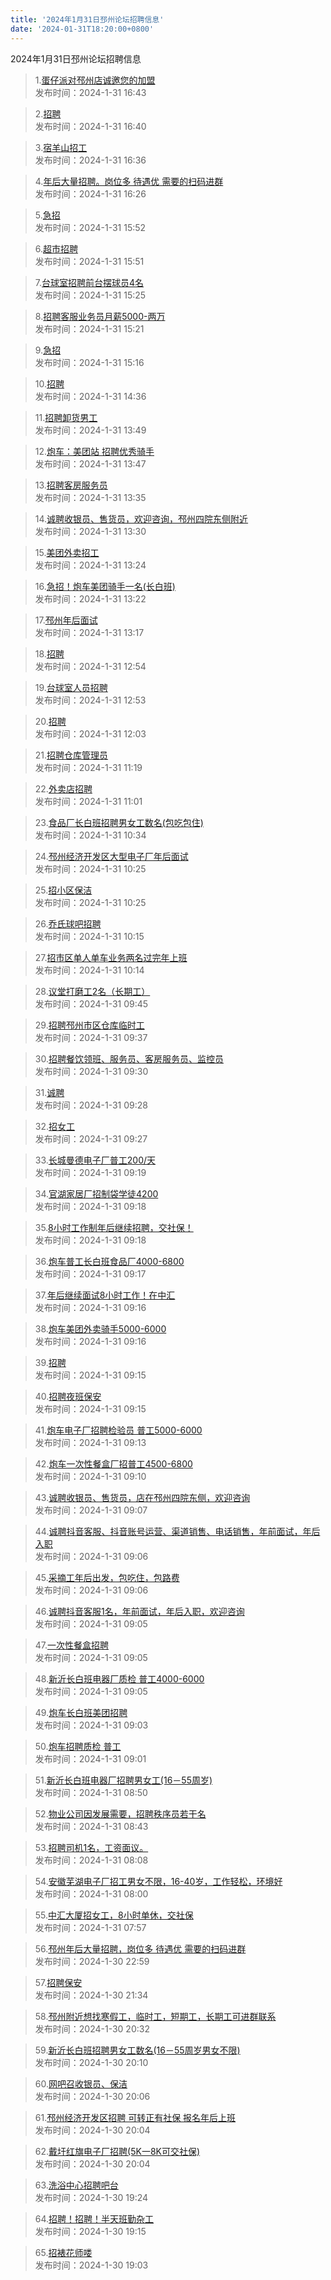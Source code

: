 ```yaml
---
title: '2024年1月31日邳州论坛招聘信息'
date: '2024-01-31T18:20:00+0800'
---
```

2024年1月31日邳州论坛招聘信息
<!--more-->
>1.[蛋仔派对邳州店诚邀您的加盟](https://www.pzzc.net/forum.php?mod=viewthread&tid=10387680)<br>
>发布时间：2024-1-31 16:43

>2.[招聘](https://www.pzzc.net/forum.php?mod=viewthread&tid=10387678)<br>
>发布时间：2024-1-31 16:40

>3.[宿羊山招工](https://www.pzzc.net/forum.php?mod=viewthread&tid=10387675)<br>
>发布时间：2024-1-31 16:36

>4.[年后大量招聘。岗位多 待遇优 需要的扫码进群](https://www.pzzc.net/forum.php?mod=viewthread&tid=10387673)<br>
>发布时间：2024-1-31 16:26

>5.[急招](https://www.pzzc.net/forum.php?mod=viewthread&tid=10387666)<br>
>发布时间：2024-1-31 15:52

>6.[超市招聘](https://www.pzzc.net/forum.php?mod=viewthread&tid=10387665)<br>
>发布时间：2024-1-31 15:51

>7.[台球室招聘前台摆球员4名](https://www.pzzc.net/forum.php?mod=viewthread&tid=10387660)<br>
>发布时间：2024-1-31 15:25

>8.[招聘客服业务员月薪5000-两万](https://www.pzzc.net/forum.php?mod=viewthread&tid=10387659)<br>
>发布时间：2024-1-31 15:21

>9.[急招](https://www.pzzc.net/forum.php?mod=viewthread&tid=10387657)<br>
>发布时间：2024-1-31 15:16

>10.[招聘](https://www.pzzc.net/forum.php?mod=viewthread&tid=10387650)<br>
>发布时间：2024-1-31 14:36

>11.[招聘卸货男工](https://www.pzzc.net/forum.php?mod=viewthread&tid=10387643)<br>
>发布时间：2024-1-31 13:49

>12.[炮车：美团站
招聘优秀骑手](https://www.pzzc.net/forum.php?mod=viewthread&tid=10387642)<br>
>发布时间：2024-1-31 13:47

>13.[招聘客房服务员](https://www.pzzc.net/forum.php?mod=viewthread&tid=10387637)<br>
>发布时间：2024-1-31 13:35

>14.[诚聘收银员、售货员，欢迎咨询，邳州四院东侧附近](https://www.pzzc.net/forum.php?mod=viewthread&tid=10387636)<br>
>发布时间：2024-1-31 13:30

>15.[美团外卖招工](https://www.pzzc.net/forum.php?mod=viewthread&tid=10387635)<br>
>发布时间：2024-1-31 13:24

>16.[急招！炮车美团骑手一名(长白班)](https://www.pzzc.net/forum.php?mod=viewthread&tid=10387634)<br>
>发布时间：2024-1-31 13:22

>17.[邳州年后面试](https://www.pzzc.net/forum.php?mod=viewthread&tid=10387631)<br>
>发布时间：2024-1-31 13:17

>18.[招聘](https://www.pzzc.net/forum.php?mod=viewthread&tid=10387625)<br>
>发布时间：2024-1-31 12:54

>19.[台球室人员招聘](https://www.pzzc.net/forum.php?mod=viewthread&tid=10387623)<br>
>发布时间：2024-1-31 12:53

>20.[招聘](https://www.pzzc.net/forum.php?mod=viewthread&tid=10387600)<br>
>发布时间：2024-1-31 12:03

>21.[招聘仓库管理员](https://www.pzzc.net/forum.php?mod=viewthread&tid=10387597)<br>
>发布时间：2024-1-31 11:19

>22.[外卖店招聘](https://www.pzzc.net/forum.php?mod=viewthread&tid=10387589)<br>
>发布时间：2024-1-31 11:01

>23.[食品厂长白班招聘男女工数名(包吃包住)](https://www.pzzc.net/forum.php?mod=viewthread&tid=10387582)<br>
>发布时间：2024-1-31 10:34

>24.[邳州经济开发区大型电子厂年后面试](https://www.pzzc.net/forum.php?mod=viewthread&tid=10387580)<br>
>发布时间：2024-1-31 10:25

>25.[招小区保洁](https://www.pzzc.net/forum.php?mod=viewthread&tid=10387579)<br>
>发布时间：2024-1-31 10:25

>26.[乔氏球吧招聘](https://www.pzzc.net/forum.php?mod=viewthread&tid=10387565)<br>
>发布时间：2024-1-31 10:15

>27.[招市区单人单车业务两名过完年上班](https://www.pzzc.net/forum.php?mod=viewthread&tid=10387564)<br>
>发布时间：2024-1-31 10:14

>28.[议堂打磨工2名（长期工）](https://www.pzzc.net/forum.php?mod=viewthread&tid=10387557)<br>
>发布时间：2024-1-31 09:45

>29.[招聘邳州市区仓库临时工](https://www.pzzc.net/forum.php?mod=viewthread&tid=10387555)<br>
>发布时间：2024-1-31 09:37

>30.[招聘餐饮领班、服务员、客房服务员、监控员](https://www.pzzc.net/forum.php?mod=viewthread&tid=10387553)<br>
>发布时间：2024-1-31 09:30

>31.[诚聘](https://www.pzzc.net/forum.php?mod=viewthread&tid=10387551)<br>
>发布时间：2024-1-31 09:28

>32.[招女工](https://www.pzzc.net/forum.php?mod=viewthread&tid=10387550)<br>
>发布时间：2024-1-31 09:27

>33.[长城曼德电子厂普工200/天](https://www.pzzc.net/forum.php?mod=viewthread&tid=10387547)<br>
>发布时间：2024-1-31 09:19

>34.[官湖家居厂招制袋学徒4200](https://www.pzzc.net/forum.php?mod=viewthread&tid=10387545)<br>
>发布时间：2024-1-31 09:18

>35.[8小时工作制年后继续招聘，交社保！](https://www.pzzc.net/forum.php?mod=viewthread&tid=10387544)<br>
>发布时间：2024-1-31 09:18

>36.[炮车普工长白班食品厂4000-6800](https://www.pzzc.net/forum.php?mod=viewthread&tid=10387543)<br>
>发布时间：2024-1-31 09:17

>37.[年后继续面试8小时工作！在中汇](https://www.pzzc.net/forum.php?mod=viewthread&tid=10387542)<br>
>发布时间：2024-1-31 09:16

>38.[炮车美团外卖骑手5000-6000](https://www.pzzc.net/forum.php?mod=viewthread&tid=10387541)<br>
>发布时间：2024-1-31 09:16

>39.[招聘](https://www.pzzc.net/forum.php?mod=viewthread&tid=10387540)<br>
>发布时间：2024-1-31 09:15

>40.[招聘夜班保安](https://www.pzzc.net/forum.php?mod=viewthread&tid=10387539)<br>
>发布时间：2024-1-31 09:15

>41.[炮车电子厂招聘检验员 普工5000-6000](https://www.pzzc.net/forum.php?mod=viewthread&tid=10387534)<br>
>发布时间：2024-1-31 09:13

>42.[炮车一次性餐盒厂招普工4500-6800](https://www.pzzc.net/forum.php?mod=viewthread&tid=10387532)<br>
>发布时间：2024-1-31 09:10

>43.[诚聘收银员、售货员，店在邳州四院东侧，欢迎咨询](https://www.pzzc.net/forum.php?mod=viewthread&tid=10387530)<br>
>发布时间：2024-1-31 09:07

>44.[诚聘抖音客服、抖音账号运营、渠道销售、电话销售，年前面试，年后入职](https://www.pzzc.net/forum.php?mod=viewthread&tid=10387528)<br>
>发布时间：2024-1-31 09:06

>45.[采摘工年后出发，包吃住，包路费](https://www.pzzc.net/forum.php?mod=viewthread&tid=10387527)<br>
>发布时间：2024-1-31 09:06

>46.[诚聘抖音客服1名，年前面试，年后入职，欢迎咨询](https://www.pzzc.net/forum.php?mod=viewthread&tid=10387525)<br>
>发布时间：2024-1-31 09:05

>47.[一次性餐盒招聘](https://www.pzzc.net/forum.php?mod=viewthread&tid=10387524)<br>
>发布时间：2024-1-31 09:05

>48.[新沂长白班电器厂质检 普工4000-6000](https://www.pzzc.net/forum.php?mod=viewthread&tid=10387523)<br>
>发布时间：2024-1-31 09:05

>49.[炮车长白班美团招聘](https://www.pzzc.net/forum.php?mod=viewthread&tid=10387519)<br>
>发布时间：2024-1-31 09:03

>50.[炮车招聘质检 普工](https://www.pzzc.net/forum.php?mod=viewthread&tid=10387518)<br>
>发布时间：2024-1-31 09:01

>51.[新沂长白班电器厂招聘男女工(16－55周岁)](https://www.pzzc.net/forum.php?mod=viewthread&tid=10387507)<br>
>发布时间：2024-1-31 08:50

>52.[物业公司因发展需要，招聘秩序员若干名](https://www.pzzc.net/forum.php?mod=viewthread&tid=10387501)<br>
>发布时间：2024-1-31 08:43

>53.[招聘司机1名，工资面议。](https://www.pzzc.net/forum.php?mod=viewthread&tid=10387495)<br>
>发布时间：2024-1-31 08:08

>54.[安徽芜湖电子厂招工男女不限，16-40岁，工作轻松，环境好](https://www.pzzc.net/forum.php?mod=viewthread&tid=10387493)<br>
>发布时间：2024-1-31 08:00

>55.[中汇大厦招女工，8小时单休，交社保](https://www.pzzc.net/forum.php?mod=viewthread&tid=10387492)<br>
>发布时间：2024-1-31 07:57

>56.[邳州年后大量招聘，岗位多 待遇优 需要的扫码进群](https://www.pzzc.net/forum.php?mod=viewthread&tid=10387477)<br>
>发布时间：2024-1-30 22:59

>57.[招聘保安](https://www.pzzc.net/forum.php?mod=viewthread&tid=10387463)<br>
>发布时间：2024-1-30 21:34

>58.[邳州附近想找寒假工，临时工，短期工，长期工可进群联系](https://www.pzzc.net/forum.php?mod=viewthread&tid=10387452)<br>
>发布时间：2024-1-30 20:32

>59.[新沂长白班招聘男女工数名(16－55周岁男女不限)](https://www.pzzc.net/forum.php?mod=viewthread&tid=10387450)<br>
>发布时间：2024-1-30 20:10

>60.[网吧召收银员、保洁](https://www.pzzc.net/forum.php?mod=viewthread&tid=10387447)<br>
>发布时间：2024-1-30 20:06

>61.[邳州经济开发区招聘  可转正有社保 报名年后上班](https://www.pzzc.net/forum.php?mod=viewthread&tid=10387446)<br>
>发布时间：2024-1-30 20:04

>62.[戴圩红旗电子厂招聘(5K一8K可交社保)](https://www.pzzc.net/forum.php?mod=viewthread&tid=10387445)<br>
>发布时间：2024-1-30 20:04

>63.[洗浴中心招聘吧台](https://www.pzzc.net/forum.php?mod=viewthread&tid=10387439)<br>
>发布时间：2024-1-30 19:24

>64.[招聘！招聘！半天班勤杂工](https://www.pzzc.net/forum.php?mod=viewthread&tid=10387437)<br>
>发布时间：2024-1-30 19:15

>65.[招裱花师喽](https://www.pzzc.net/forum.php?mod=viewthread&tid=10387435)<br>
>发布时间：2024-1-30 19:03

